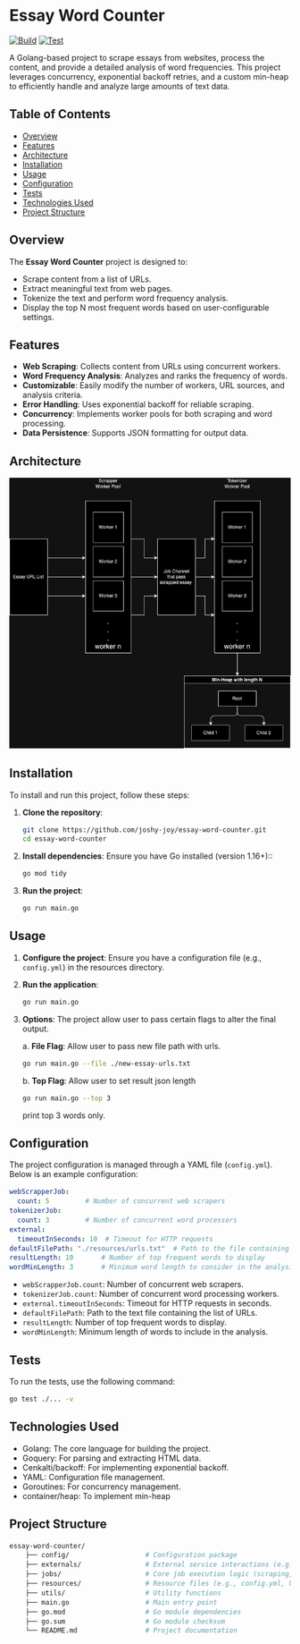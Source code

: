 # Essay Word Counter
[![Build](https://github.com/joshy-joy/essay-word-counter/actions/workflows/build.yml/badge.svg)](https://github.com/joshy-joy/essay-word-counter/actions/workflows/build.yml)
[![Test](https://github.com/joshy-joy/essay-word-counter/actions/workflows/test.yml/badge.svg)](https://github.com/joshy-joy/essay-word-counter/actions/workflows/test.yml)

A Golang-based project to scrape essays from websites, process the content, and provide a detailed analysis of word frequencies. This project leverages concurrency, exponential backoff retries, and a custom min-heap to efficiently handle and analyze large amounts of text data.

## Table of Contents
- [Overview](#overview)
- [Features](#features)
- [Architecture](#architecture)
- [Installation](#installation)
- [Usage](#usage)
- [Configuration](#configuration)
- [Tests](#tests)
- [Technologies Used](#technologies-used)
- [Project Structure](#project-structure)

## Overview

The **Essay Word Counter** project is designed to:
- Scrape content from a list of URLs.
- Extract meaningful text from web pages.
- Tokenize the text and perform word frequency analysis.
- Display the top N most frequent words based on user-configurable settings.

## Features

- **Web Scraping**: Collects content from URLs using concurrent workers.
- **Word Frequency Analysis**: Analyzes and ranks the frequency of words.
- **Customizable**: Easily modify the number of workers, URL sources, and analysis criteria.
- **Error Handling**: Uses exponential backoff for reliable scraping.
- **Concurrency**: Implements worker pools for both scraping and word processing.
- **Data Persistence**: Supports JSON formatting for output data.

## Architecture
![Architecture](architecture.png)
## Installation

To install and run this project, follow these steps:

1. **Clone the repository**:
   ```bash
   git clone https://github.com/joshy-joy/essay-word-counter.git
   cd essay-word-counter

2. **Install dependencies**: Ensure you have Go installed (version 1.16+)::

   ```bash
   go mod tidy

3. **Run the project**:

    ```bash
    go run main.go

## Usage
1. **Configure the project**: Ensure you have a configuration file (e.g., ```config.yml```) in the resources directory.
2. **Run the application**:

    ```bash
   go run main.go
   ```
   
3. **Options**: The project allow user to pass certain flags to alter the final output.

    a. **File Flag**: Allow user to pass new file path with urls.
        
    ```bash
    go run main.go --file ./new-essay-urls.txt
   ```
   
    b. **Top Flag**: Allow user to set result json length

    ```bash
    go run main.go --top 3
   ```
   print top 3 words only.

## Configuration

The project configuration is managed through a YAML file (```config.yml```). Below is an example configuration:

```yaml
webScrapperJob:
  count: 5         # Number of concurrent web scrapers
tokenizerJob:
  count: 3         # Number of concurrent word processors
external:
  timeoutInSeconds: 10  # Timeout for HTTP requests
defaultFilePath: "./resources/urls.txt"  # Path to the file containing URLs
resultLength: 10       # Number of top frequent words to display
wordMinLength: 3       # Minimum word length to consider in the analysis
```

- ```webScrapperJob.count```: Number of concurrent web scrapers.
- ```tokenizerJob.count```: Number of concurrent word processing workers.
- ```external.timeoutInSeconds```: Timeout for HTTP requests in seconds.
- ```defaultFilePath```: Path to the text file containing the list of URLs.
- ```resultLength```: Number of top frequent words to display.
- ```wordMinLength```: Minimum length of words to include in the analysis.

## Tests
To run the tests, use the following command:
```bash
go test ./... -v
```

## Technologies Used
- Golang: The core language for building the project.
- Goquery: For parsing and extracting HTML data.
- Cenkalti/backoff: For implementing exponential backoff.
- YAML: Configuration file management.
- Goroutines: For concurrency management.
- container/heap: To implement min-heap

## Project Structure

```bash
essay-word-counter/
    ├── config/                   # Configuration package
    ├── externals/                # External service interactions (e.g., HTTP requests)
    ├── jobs/                     # Core job execution logic (scraping, word analysis)
    ├── resources/                # Resource files (e.g., config.yml, URL list)
    ├── utils/                    # Utility functions
    ├── main.go                   # Main entry point
    ├── go.mod                    # Go module dependencies
    ├── go.sum                    # Go module checksum
    └── README.md                 # Project documentation
```
